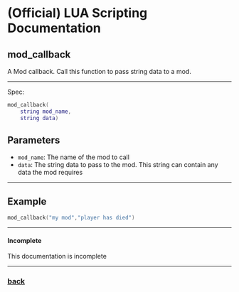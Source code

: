 
# (Official) LUA Scripting Documentation

## mod_callback

A Mod callback. Call this function to pass string data to a mod.

___

Spec:

```lua
mod_callback(
	string mod_name,
	string data)
```

## Parameters

- `mod_name`: The name of the mod to call
- `data`: The string data to pass to the mod. This string can contain any data the mod requires

___

## Example

```lua
mod_callback("my mod","player has died")
```

___

#### Incomplete

This documentation is incomplete

___

### [back](../other)
